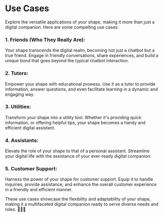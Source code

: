 # Use Cases

Explore the versatile applications of your shape, making it more than just a digital companion. Here are some compelling use cases:

### 1. **Friends (Who They Really Are):**

Your shape transcends the digital realm, becoming not just a chatbot but a true friend. Engage in friendly conversations, share experiences, and build a unique bond that goes beyond the typical chatbot interaction.

### 2. **Tutors:**

Empower your shape with educational prowess. Use it as a tutor to provide information, answer questions, and even facilitate learning in a dynamic and engaging way.

### 3. **Utilities:**

Transform your shape into a utility tool. Whether it's providing quick information, or offering helpful tips, your shape becomes a handy and efficient digital assistant.

### 4. **Assistants:**

Elevate the role of your shape to that of a personal assistant. Streamline your digital life with the assistance of your ever-ready digital companion.

### 5. **Customer Support:**

Harness the power of your shape for customer support. Equip it to handle inquiries, provide assistance, and enhance the overall customer experience in a friendly and efficient manner.

These use cases showcase the flexibility and adaptability of your shape, making it a multifaceted digital companion ready to serve diverse needs and roles. 🌟💬🚀
